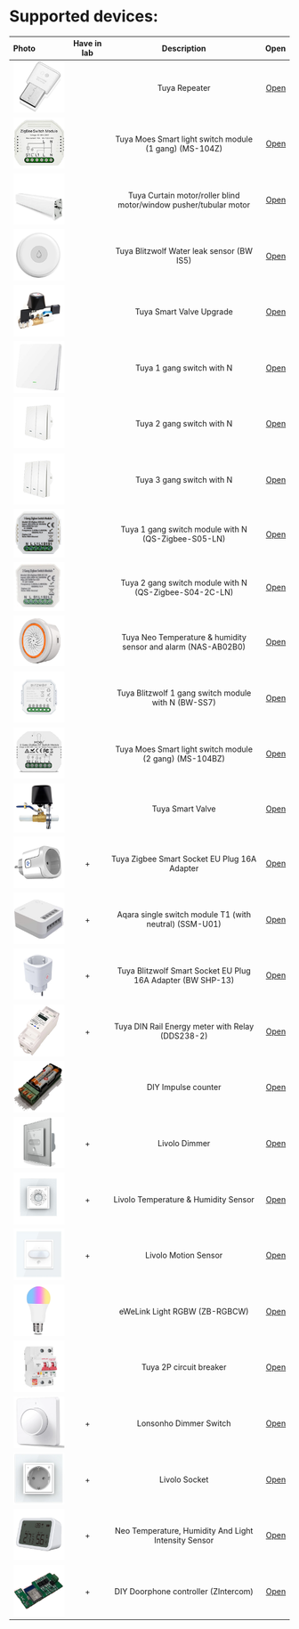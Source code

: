 # Supported devices:

| Photo  | Have in lab | Description  | Open |
|:------------- |:---------------:|:---------------:| -------------:|
| ![icon](1/icon.png)   |  | Tuya Repeater |[Open](1/readme.md) |
| ![icon](2/icon.png)   |  | Tuya Moes Smart light switch module (1 gang) (MS-104Z) |[Open](2/readme.md)
| ![icon](3/icon.png)   |  | Tuya Curtain motor/roller blind motor/window pusher/tubular motor |[Open](3/readme.md)
| ![icon](4/icon.png)   |  | Tuya Blitzwolf Water leak sensor (BW IS5) |[Open](4/readme.md)
| ![icon](5/icon.png)   |  | Tuya Smart Valve Upgrade |[Open](5/readme.md)
| ![icon](6/icon.png)   |  | Tuya 1 gang switch with N |[Open](6/readme.md)
| ![icon](7/icon.png)   |  | Tuya 2 gang switch with N |[Open](7/readme.md)
| ![icon](8/icon.png)   |  | Tuya 3 gang switch with N |[Open](8/readme.md)
| ![icon](9/icon.png)   |  | Tuya 1 gang switch module with N (QS-Zigbee-S05-LN) |[Open](9/readme.md)
| ![icon](10/icon.png)  |  | Tuya 2 gang switch module with N (QS-Zigbee-S04-2C-LN) |[Open](10/readme.md)
| ![icon](11/icon.png)  |  | Tuya Neo Temperature & humidity sensor and alarm (NAS-AB02B0) |[Open](11/readme.md)
| ![icon](12/icon.png)  |  | Tuya Blitzwolf 1 gang switch module with N (BW-SS7) |[Open](12/readme.md)
| ![icon](13/icon.png)  |  | Tuya Moes Smart light switch module (2 gang) (MS-104BZ) |[Open](13/readme.md)
| ![icon](14/icon.png)  |  | Tuya Smart Valve |[Open](14/readme.md)
| ![icon](15/icon.png)  | + | Tuya Zigbee Smart Socket EU Plug 16A Adapter |[Open](15/readme.md)
| ![icon](16/icon.png)  | + | Aqara single switch module T1 (with neutral) (SSM-U01) |[Open](16/readme.md)
| ![icon](17/icon.png)  | + | Tuya Blitzwolf Smart Socket EU Plug 16A Adapter (BW SHP-13) |[Open](17/readme.md)
| ![icon](18/icon.png)  | + | Tuya DIN Rail Energy meter with Relay (DDS238-2) |[Open](18/readme.md)
| ![icon](19/icon.png)  |  | DIY Impulse counter |[Open](19/readme.md)
| ![icon](21/icon.png)  | + | Livolo Dimmer |[Open](21/readme.md)
| ![icon](22/icon.png)  | + | Livolo Temperature & Humidity Sensor |[Open](22/readme.md)
| ![icon](23/icon.png)  | + | Livolo Motion Sensor |[Open](23/readme.md)
| ![icon](25/icon.png)  |  | eWeLink Light RGBW (ZB-RGBCW) |[Open](25/readme.md)
| ![icon](26/icon.png)  |  | Tuya 2P circuit breaker |[Open](26/readme.md)
| ![icon](27/icon.png)  | + | Lonsonho Dimmer Switch |[Open](27/readme.md)
| ![icon](28/icon.png)  | + | Livolo Socket |[Open](28/readme.md)
| ![icon](29/icon.png)  | + | Neo Temperature, Humidity And Light Intensity Sensor |[Open](29/readme.md)
| ![icon](30/icon.png)  | + | DIY Doorphone controller (ZIntercom) |[Open](30/readme.md)
